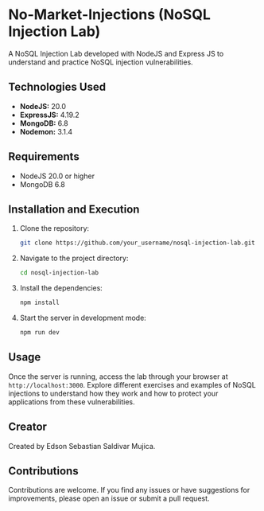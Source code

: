 # No-Market-Injections (NoSQL Injection Lab)

A NoSQL Injection Lab developed with NodeJS and Express JS to understand and practice NoSQL injection vulnerabilities.

## Technologies Used

- **NodeJS:** 20.0
- **ExpressJS:** 4.19.2
- **MongoDB:** 6.8
- **Nodemon:** 3.1.4

## Requirements

- NodeJS 20.0 or higher
- MongoDB 6.8

## Installation and Execution

1. Clone the repository:
    ```bash
    git clone https://github.com/your_username/nosql-injection-lab.git
    ```
2. Navigate to the project directory:
    ```bash
    cd nosql-injection-lab
    ```
3. Install the dependencies:
    ```bash
    npm install
    ```
4. Start the server in development mode:
    ```bash
    npm run dev
    ```

## Usage

Once the server is running, access the lab through your browser at `http://localhost:3000`. Explore different exercises and examples of NoSQL injections to understand how they work and how to protect your applications from these vulnerabilities.

## Creator

Created by Edson Sebastian Saldivar Mujica.

## Contributions

Contributions are welcome. If you find any issues or have suggestions for improvements, please open an issue or submit a pull request.
